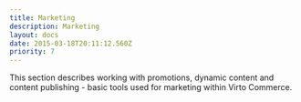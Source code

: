```yaml
---
title: Marketing
description: Marketing
layout: docs
date: 2015-03-18T20:11:12.560Z
priority: 7
---
```

This section describes working with promotions, dynamic content and content publishing - basic tools used for marketing within Virto Commerce.
